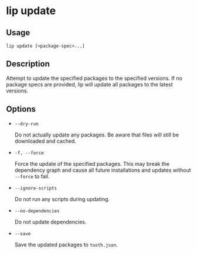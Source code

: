 # lip update

## Usage

```shell
lip update [<package-spec>...]
```

## Description

Attempt to update the specified packages to the specified versions. If no package specs are provided, lip will update all packages to the latest versions.

## Options

- `--dry-run`

  Do not actually update any packages. Be aware that files will still be downloaded and cached.

- `-f, --force`

  Force the update of the specified packages. This may break the dependency graph and cause all future installations and updates without `--force` to fail.

- `--ignore-scripts`

  Do not run any scripts during updating.

- `--no-dependencies`

  Do not update dependencies.

- `--save`

  Save the updated packages to `tooth.json`.

